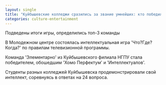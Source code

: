 ```yaml
---
layout: single
title: "Куйбышевские колледжи сразились за звание умнейших: кто победил?"
categories: culture-entertainment
---
```

Подведены итоги игры, определились топ-3 команды

В Молодежном центре состоялась интеллектуальная игра 'Что?Где?Когда?' по правилам телевизионной программы.

Команда 'Элементарно' из Куйбышевского филиала НГПУ стала победителем, обошедшим 'Хомо Перфектум' и 'Интеллектуалов'.

Студенты разных колледжей Куйбышевска продемонстрировали свой интеллект, соревнуясь в ответах на 24 вопроса.